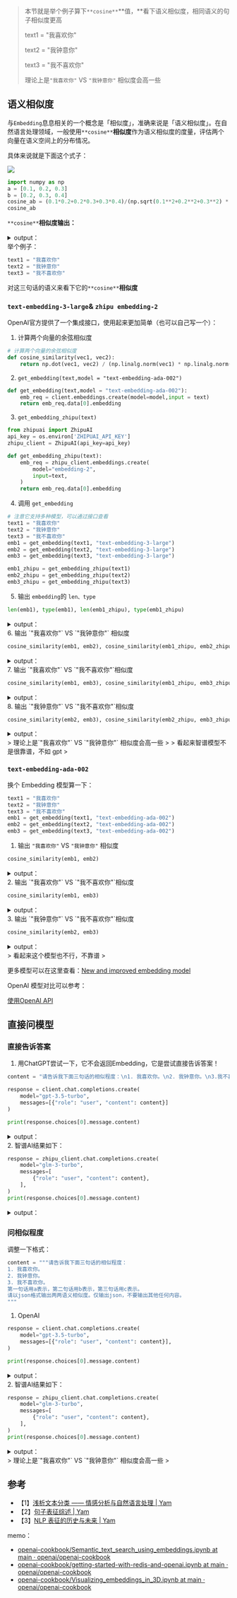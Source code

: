 > 本节就是举个例子算下`**cosine**`**值，**看下语义相似度，相同语义的句子相似度更高
>
> text1 = "我喜欢你"
>
> text2 = "我钟意你"
>
> text3 = "我不喜欢你"
>
> 理论上是`"我喜欢你"` VS `"我钟意你"` 相似度会高一些
>

## 语义相似度
与`Embedding`息息相关的一个概念是「相似度」，准确来说是「语义相似度」。在自然语言处理领域，一般使用`**cosine**`**相似度**作为语义相似度的度量，评估两个向量在语义空间上的分布情况。

具体来说就是下面这个式子：

![](https://cdn.nlark.com/yuque/0/2024/png/2639475/1735625732430-661f346f-1eb2-435f-bb91-3ec026fce3b2.png)

```python
import numpy as np
a = [0.1, 0.2, 0.3]
b = [0.2, 0.3, 0.4]
cosine_ab = (0.1*0.2+0.2*0.3+0.3*0.4)/(np.sqrt(0.1**2+0.2**2+0.3**2) * np.sqrt(0.2**2+0.3**2+0.4**2))
cosine_ab
```

`**cosine**`**相似度输出：**

<details class="lake-collapse"><summary id="ud90c2766"><span class="ne-text">output：</span></summary><pre data-language="json" id="iOXbm" class="ne-codeblock language-json"><code>0.9925833339709301</code></pre></details>
举个例子：

```python
text1 = "我喜欢你"
text2 = "我钟意你"
text3 = "我不喜欢你"
```

对这三句话的语义来看下它的`**cosine**`**相似度**

### `text-embedding-3-large`& `zhipu embedding-2`
OpenAI官方提供了一个集成接口，使用起来更加简单（也可以自己写一个）：

1. 计算两个向量的余弦相似度

```python
# 计算两个向量的余弦相似度
def cosine_similarity(vec1, vec2):
    return np.dot(vec1, vec2) / (np.linalg.norm(vec1) * np.linalg.norm(vec2))
```

2. `get_embedding(text,model = "text-embedding-ada-002")`

```python
def get_embedding(text,model = "text-embedding-ada-002"):
    emb_req = client.embeddings.create(model=model,input = text)
    return emb_req.data[0].embedding
```

3. `get_embedding_zhipu(text)`

```python
from zhipuai import ZhipuAI
api_key = os.environ['ZHIPUAI_API_KEY']
zhipu_client = ZhipuAI(api_key=api_key)
```

```python
def get_embedding_zhipu(text):
    emb_req = zhipu_client.embeddings.create(
        model="embedding-2",
        input=text,
    )
    return emb_req.data[0].embedding
```

4. 调用 `get_embedding` 

```python
# 注意它支持多种模型，可以通过接口查看
text1 = "我喜欢你"
text2 = "我钟意你"
text3 = "我不喜欢你"
emb1 = get_embedding(text1, "text-embedding-3-large")
emb2 = get_embedding(text2, "text-embedding-3-large")
emb3 = get_embedding(text3, "text-embedding-3-large")
```

```python
emb1_zhipu = get_embedding_zhipu(text1)
emb2_zhipu = get_embedding_zhipu(text2)
emb3_zhipu = get_embedding_zhipu(text3)
```

5. 输出 `embedding`的 `len、type`

```python
len(emb1), type(emb1), len(emb1_zhipu), type(emb1_zhipu)
```

<details class="lake-collapse"><summary id="ubf60ac74"><span class="ne-text" style="color: var(--jp-cell-prompt-not-active-font-color)">output：</span></summary><pre data-language="json" id="cGMU0" class="ne-codeblock language-json"><code>(3072, list, 1024, list)</code></pre></details>
6. 输出 `"我喜欢你"` VS `"我钟意你"` 相似度

```python
cosine_similarity(emb1, emb2), cosine_similarity(emb1_zhipu, emb2_zhipu)
```

<details class="lake-collapse"><summary id="u6620545c"><span class="ne-text" style="color: var(--jp-cell-prompt-not-active-font-color)">output：</span></summary><pre data-language="json" id="ifI3q" class="ne-codeblock language-json"><code>(0.6394042188605163, 0.7285893279997394)</code></pre></details>
7. 输出 `"我喜欢你"` VS `"我不喜欢你"`相似度

```python
cosine_similarity(emb1, emb3), cosine_similarity(emb1_zhipu, emb3_zhipu)
```

<details class="lake-collapse"><summary id="u8762df7d"><span class="ne-text" style="color: var(--jp-cell-prompt-not-active-font-color)">output：</span></summary><pre data-language="json" id="mAFM5" class="ne-codeblock language-json"><code>(0.6301946964388336, 0.8184660238355184)</code></pre></details>
8. 输出 `"我钟意你"` VS `"我不喜欢你"`相似度

```python
cosine_similarity(emb2, emb3), cosine_similarity(emb2_zhipu, emb3_zhipu)
```

<details class="lake-collapse"><summary id="u096d7c01"><span class="ne-text" style="color: var(--jp-cell-prompt-not-active-font-color)">output：</span></summary><pre data-language="json" id="sXguX" class="ne-codeblock language-json"><code>(0.4754155774838153, 0.627373690062137)</code></pre></details>
> 理论上是`"我喜欢你"` VS `"我钟意你"` 相似度会高一些
>
> 看起来智谱模型不是很靠谱，不如 gpt
>

### `text-embedding-ada-002`
换个 Embedding 模型算一下：

```python
text1 = "我喜欢你"
text2 = "我钟意你"
text3 = "我不喜欢你"
emb1 = get_embedding(text1, "text-embedding-ada-002")
emb2 = get_embedding(text2, "text-embedding-ada-002")
emb3 = get_embedding(text3, "text-embedding-ada-002")
```

1. 输出 `"我喜欢你"` VS `"我钟意你"` 相似度

```python
cosine_similarity(emb1, emb2)
```

<details class="lake-collapse"><summary id="u4268720c"><span class="ne-text" style="color: var(--jp-cell-prompt-not-active-font-color)">output：</span></summary><pre data-language="json" id="XBH1U" class="ne-codeblock language-json"><code>0.893848389131725</code></pre></details>
2. 输出 `"我喜欢你"` VS `"我不喜欢你"`相似度

```python
cosine_similarity(emb1, emb3)
```

<details class="lake-collapse"><summary id="u94fc818a"><span class="ne-text" style="color: var(--jp-cell-prompt-not-active-font-color)">output：</span></summary><pre data-language="json" id="LCzLM" class="ne-codeblock language-json"><code>0.9260871172497087</code></pre></details>
3. 输出 `"我钟意你"` VS `"我不喜欢你"`相似度

```python
cosine_similarity(emb2, emb3)
```

<details class="lake-collapse"><summary id="ubc160f11"><span class="ne-text" style="color: var(--jp-cell-prompt-not-active-font-color)">output：</span></summary><pre data-language="json" id="Sxf5j" class="ne-codeblock language-json"><code>0.8456616389291356</code></pre></details>
> 看起来这个模型也不行，不靠谱
>

更多模型可以在这里查看：[New and improved embedding model](https://openai.com/blog/new-and-improved-embedding-model)

OpenAI 模型对比可以参考：

[使用OpenAI API](https://www.yuque.com/qiaokate/su87gb/zpnudvgbftyoge00)

## 直接问模型
### 直接告诉答案
1. 用ChatGPT尝试一下，它不会返回Embedding，它是尝试直接告诉答案！

```python
content = "请告诉我下面三句话的相似程度：\n1. 我喜欢你。\n2. 我钟意你。\n3.我不喜欢你。\n"
```

```python
response = client.chat.completions.create(
    model="gpt-3.5-turbo", 
    messages=[{"role": "user", "content": content}]
)

print(response.choices[0].message.content)
```

<details class="lake-collapse"><summary id="u1770ef67"><span class="ne-text" style="color: var(--jp-cell-prompt-not-active-font-color)">output：</span></summary><pre data-language="json" id="TJFi9" class="ne-codeblock language-json"><code>这三句话的相似程度是很高的，因为它们都是在表达对他人情感的态度。第一句和第二句表示对对方的喜欢和钟意，而第三句则表示对对方的不喜欢。虽然情感不同，但都是在表达对他人的感情态度。</code></pre></details>
2. 智谱AI结果如下：

```python
response = zhipu_client.chat.completions.create(
    model="glm-3-turbo",
    messages=[
        {"role": "user", "content": content},
    ],
)
print(response.choices[0].message.content)
```

<details class="lake-collapse"><summary id="uc959c9a6"><span class="ne-text" style="color: var(--jp-cell-prompt-not-active-font-color)">output：</span></summary><pre data-language="json" id="ifvqn" class="ne-codeblock language-json"><code>这三句话表达的情感是截然不同的：

1. &quot;我喜欢你&quot; 明确表达了积极的情感倾向，表示对某人有好感或爱慕之情。
2. &quot;我钟意你&quot; 是中文里较为口语化和老式的表达方式，也传达了喜欢的意思，和第一句的表达基本相同。
3. &quot;我不喜欢你&quot; 则表达了否定的情感，说明对某人没有好感或者不爱慕。

从句子的情感色彩来看，第一句和第二句是相似的，都传达了喜欢的正面情感，而与第三句的否定情感形成对比。在实际交流中，这三句话所表达的情感强度和意图也可能会因说话人的语气、场合和语境等因素而有所不同。</code></pre></details>
### 问相似程度
调整一下格式：

```python
content = """请告诉我下面三句话的相似程度：
1. 我喜欢你。
2. 我钟意你。
3. 我不喜欢你。
第一句话用a表示，第二句话用b表示，第三句话用c表示。
请以json格式输出两两语义相似度。仅输出json，不要输出其他任何内容。
"""
```

1. OpenAI

```python
response = client.chat.completions.create(
    model="gpt-3.5-turbo", 
    messages=[{"role": "user", "content": content}],
)

print(response.choices[0].message.content)
```

<details class="lake-collapse"><summary id="ue945a18f"><span class="ne-text" style="color: var(--jp-cell-prompt-not-active-font-color)">output：</span></summary><pre data-language="json" id="szBLb" class="ne-codeblock language-json"><code>{
  &quot;a-b&quot;: 0.9,
  &quot;a-c&quot;: 0.2,
  &quot;b-c&quot;: 0.3
}</code></pre></details>
2. 智谱AI结果如下：

```python
response = zhipu_client.chat.completions.create(
    model="glm-3-turbo",
    messages=[
        {"role": "user", "content": content},
    ],
)
print(response.choices[0].message.content)
```

<details class="lake-collapse"><summary id="u474e8450"><span class="ne-text" style="color: var(--jp-cell-prompt-not-active-font-color)">output：</span></summary><pre data-language="json" id="cq7xM" class="ne-codeblock language-json"><code>```json
{
  &quot;a-b&quot;: 0.9,
  &quot;a-c&quot;: -1,
  &quot;b-c&quot;: -1
}
```</code></pre></details>
> 理论上是`"我喜欢你"` VS `"我钟意你"` 相似度会高一些
>

## 参考
+ 【1】[浅析文本分类 —— 情感分析与自然语言处理 | Yam](https://yam.gift/2021/10/27/NLP/2021-10-27-Senta/)
+ 【2】[句子表征综述 | Yam](https://yam.gift/2022/03/27/NLP/2022-03-27-Sentence-Representation-Summarization/)
+ 【3】[NLP 表征的历史与未来 | Yam](https://yam.gift/2020/12/12/NLP/2020-12-12-NLP-Representation-History-Future/)

memo：

+ [openai-cookbook/Semantic_text_search_using_embeddings.ipynb at main · openai/openai-cookbook](https://github.com/openai/openai-cookbook/blob/main/examples/Semantic_text_search_using_embeddings.ipynb)
+ [openai-cookbook/getting-started-with-redis-and-openai.ipynb at main · openai/openai-cookbook](https://github.com/openai/openai-cookbook/blob/main/examples/vector_databases/redis/getting-started-with-redis-and-openai.ipynb)
+ [openai-cookbook/Visualizing_embeddings_in_3D.ipynb at main · openai/openai-cookbook](https://github.com/openai/openai-cookbook/blob/main/examples/Visualizing_embeddings_in_3D.ipynb)

 


